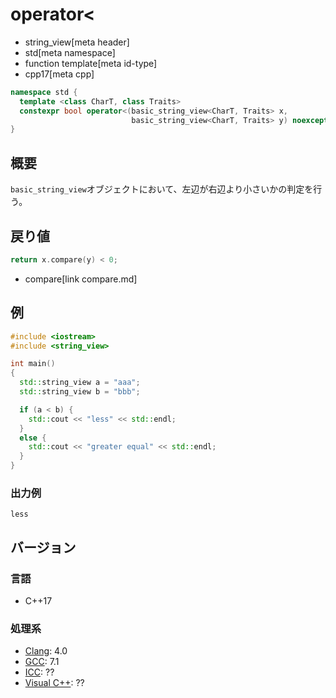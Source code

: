 # operator<
* string_view[meta header]
* std[meta namespace]
* function template[meta id-type]
* cpp17[meta cpp]

```cpp
namespace std {
  template <class CharT, class Traits>
  constexpr bool operator<(basic_string_view<CharT, Traits> x,
                           basic_string_view<CharT, Traits> y) noexcept;
}
```

## 概要
`basic_string_view`オブジェクトにおいて、左辺が右辺より小さいかの判定を行う。


## 戻り値
```cpp
return x.compare(y) < 0;
```
* compare[link compare.md]


## 例
```cpp example
#include <iostream>
#include <string_view>

int main()
{
  std::string_view a = "aaa";
  std::string_view b = "bbb";

  if (a < b) {
    std::cout << "less" << std::endl;
  }
  else {
    std::cout << "greater equal" << std::endl;
  }
}
```

### 出力例
```
less
```

## バージョン
### 言語
- C++17

### 処理系
- [Clang](/implementation.md#clang): 4.0
- [GCC](/implementation.md#gcc): 7.1
- [ICC](/implementation.md#icc): ??
- [Visual C++](/implementation.md#visual_cpp): ??
